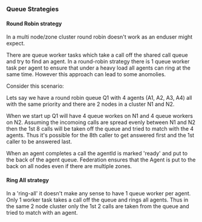 ### Queue Strategies

#### Round Robin strategy

In a multi node/zone cluster round robin doesn't work as an enduser might expect.

There are queue worker tasks which take a call off the shared call queue and try to find an agent. In a round-robin strategy there is 1 queue worker task per agent to ensure that under a heavy load all agents can ring at the same time. However this approach can lead to some anomolies.

Consider this scenario:

Lets say we have a round robin queue Q1 with 4 agents (A1, A2, A3, A4) all with the same priority and there are 2 nodes in a cluster N1 and N2.

When we start up Q1 will have 4 queue workes on N1 and 4 queue workers on N2. Assuming the incomoing calls are spread evenly between N1 and N2 then the 1st 8 calls will be taken off the queue and tried to match with the 4 agents. Thus it's possible for the 8th caller to get answered first and the 1st caller to be answered last.

When an agent completes a call the agentId is marked 'ready' and put to the back of the agent queue. Federation ensures that the Agent is put to the back on all nodes even if there are multiple zones.

#### Ring All strategy

In a 'ring-all' it doesn't make any sense to have 1 queue worker per agent. Only 1 worker task takes a call off the queue and rings all agents. Thus in the same 2 node cluster only the 1st 2 calls are taken from the queue and tried to match with an agent.  

